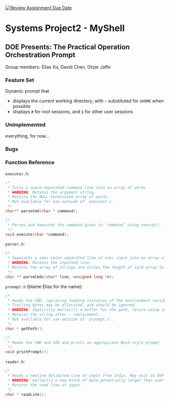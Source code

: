 [![Review Assignment Due Date](https://classroom.github.com/assets/deadline-readme-button-22041afd0340ce965d47ae6ef1cefeee28c7c493a6346c4f15d667ab976d596c.svg)](https://classroom.github.com/a/Tfg6waJb)
# Systems Project2 - MyShell

## DOE Presents: The Practical Operation Orchestration Prompt

Group members: Elias Xu, David Chen, Otzar Jaffe

### Feature Set
Dynamic prompt that
- displays the current working directory, with `~` substituted for `$HOME` when possible
- displays `#` for root sessions, and `$` for other user sessions


### Unimplemented
everything, for now...

### Bugs

### Function Reference
`executor.h`:
```c
/*
 * Turns a space-separated command line into an array of words.
 * WARNING: Mutates the argument string.
 * Returns the NULL-terminated array of words.
 * Not available for use outside of `executor.c`.
 */
char** parseCmd(char * command);

/*
 * Parses and executes the command given in `command` using execvp().
 */
void execute(char *command);
```

`parser.h`:
```c
/*
 * Separates a semi-colon separated line of user input into an array of strings.
 * WARNING: Mutates the inputted line.
 * Returns the array of strings and writes the length of said array to `n`.
 */
char ** parseCmds(char* line, unsigned long *n);
```

`proompt.h` (blame Elias for the name):
```c
/*
 * Reads the CWD, replacing leading instances of the environment variable $HOME with ~.
 * Trailing bytes may be allocated, and should be ignored.
 * WARNING: Implicitly malloc()s a buffer for the path, return value should be free()d.
 * Returns the string after ~ replacement.
 * Not available for use outside of `proompt.c`.
 */
char * getPath();

/*
 * Reads the CWD and UID and prints an appropriate Bash-style prompt.
 */
void printPrompt();
```
`reader.h`:
```c
/*
 * Reads a newline-delimited line of input from stdin. May exit on EOF if no buffered input is found.
 * WARNING: malloc()s a new block of data potentially larger than user input. Do not forget to free().
 * Returns the read line of input.
 */
char * readLine();
```
